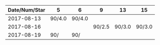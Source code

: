 Date/Num/Star   |  5     |  6     | 9      | 13     | 15     |
----------------|--------|--------|--------|--------|--------|
2017-08-13      | 90/4.0 | 90/4.0 |        |        |        |
2017-08-16      |        |        | 90/2.5 | 90/3.0 | 90/3.0 |
2017-08-19      | 90/    | 90/    |        |        |        |
